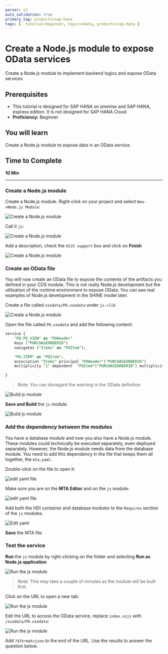 ```yaml
---
parser: v2
auto_validation: true
primary_tag: products>sap-hana
tags: [  tutorial>beginner, topic>odata, products>sap-hana ]
---
```


# Create a Node.js module to expose OData services
<!-- description --> Create a Node.js module to implement backend logics and expose OData services

## Prerequisites
 - This tutorial is designed for SAP HANA on premise and SAP HANA, express edition. It is not designed for SAP HANA Cloud.
 - **Proficiency:** Beginner

## You will learn  
Create a Node.js module to expose data in an OData service.
## Time to Complete
**10 Min**

---

### Create a Node.js module


Create a Node.js module. Right-click on your project and select `New->Node.js Module`:

![Create a Node.js module](1.png)

Call it `js`:

![Create a Node.js module](2.png)

Add a description, check the `XSJS support` box and click on **Finish**

![Create a Node.js module](3.png)


### Create an OData file


You will now create an OData file to expose the contents of the artifacts you defined in your CDS module. This is not really Node.js development but the utilization of the runtime environment to expose OData. You can see real examples of Node.js development in the SHINE model later.

Create a file called `xsodata/PO.xsodata` under `js->lib`

![Create a Node.js module](odata.png)

Open the file called `PO.xsodata` and add the following content:

```sql
service {
	"PO.PO_VIEW" as "POHeader"
	keys ("PURCHASEORDERID")
	navigates ("Items" as "POItem");

	"PO.ITEM" as "POItem";
	association "Items" principal "POHeader"("PURCHASEORDERID")
	multiplicity "1" dependent  "POItem"("PURCHASEORDERID") multiplicity "*";

}
```

>Note: You can disregard the warning in the OData definition

![Build js module](error.png)

**Save and Build** the `js` module.

![Build js module](10.png)


### Add the dependency between the modules


You have a database module and now you also have a Node.js module. These modules could technically be executed separately, even deployed separately. However, the Node.js module needs data from the database module. You need to add this dependency in the file that keeps them all together, the `mta.yaml`.

Double-click on the file to open it:

![edit yaml file](11.png)

Make sure you are on the **MTA Editor** and on the `js` module:

![edit yaml file](12.png)

Add both the HDI container and database modules to the `Requires` section of the `js` modules.

![Edit yaml](7.png)

**Save** the MTA file.



### Test the service


**Run** the `js` module by right-clicking on the folder and selecting **Run as Node.js application**

![Run the js module](13.png)

>Note: This may take a couple of minutes as the module will be built first.

Click on the URL to open a new tab:

![Run the js module](8.png)

Edit the URL to access the OData service, replace `index.xsjs` with `/xsodata/PO.xsodata`:

![Run the js module](9.png)

Add `?$format=json` to the end of the URL. Use the results to answer the question below.


